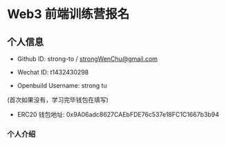 # Web3 前端训练营报名

## 个人信息

* Github ID: strong-to / strongWenChu@gmail.com

* Wechat ID: t1432430298

* Openbuild Username: strong tu

(首次如果没有，学习完毕钱包在填写)

* ERC20 钱包地址: 0x9A06adc8627CAEbFDE76c537e18FC1C1667b3b94

### 个人介绍


